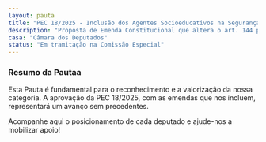 ```yaml
---
layout: pauta
title: "PEC 18/2025 - Inclusão dos Agentes Socioeducativos na Segurança Pública"
description: "Proposta de Emenda Constitucional que altera o art. 144 para reconhecer a atividade de Agente Socioeducativo como de segurança pública."
casa: "Câmara dos Deputados"
status: "Em tramitação na Comissão Especial"
---
```


<h3>Resumo da Pautaa</h3>
<p>Esta Pauta é fundamental para o reconhecimento e a valorização da nossa categoria. A aprovação da PEC 18/2025, com as emendas que nos incluem, representará um avanço sem precedentes.</p>
<p>Acompanhe aqui o posicionamento de cada deputado e ajude-nos a mobilizar apoio!</p>

